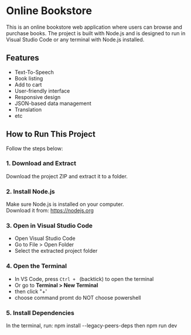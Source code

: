 # Online Bookstore

This is an online bookstore web application where users can browse and purchase books. The project is built with Node.js and is designed to run in Visual Studio Code or any terminal with Node.js installed.

## Features
- Text-To-Speech
- Book listing
- Add to cart
- User-friendly interface
- Responsive design
- JSON-based data management
- Translation
- etc

## How to Run This Project

Follow the steps below:

### 1. Download and Extract

Download the project ZIP and extract it to a folder.

### 2. Install Node.js

Make sure Node.js is installed on your computer.  
Download it from: https://nodejs.org

### 3. Open in Visual Studio Code

- Open Visual Studio Code
- Go to File > Open Folder
- Select the extracted project folder

### 4. Open the Terminal

- In VS Code, press `Ctrl + ` (backtick) to open the terminal
- Or go to **Terminal > New Terminal**
- then click "+'
- choose command promt do NOT choose powershell
### 5. Install Dependencies

In the terminal, run:
npm install --legacy-peers-deps
then 
npm run dev
